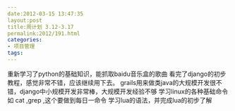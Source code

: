 ```yaml
---
date:2012-03-15 13:47:35
layout:post
title:周计划 3.12-3.17
permalink:2012/191.html
categories:
- 项目管理
tags:
---
```



重新学习了python的基础知识，能抓取baidu音乐盒的歌曲
看完了django的初步教程，感觉非常不错，应该继续用下去。 grails用来做类java的大规模开发很不错，django中小规模开发非常棒，大规模开发经验不够
学习linux的各种基础命令 如 cat ,grep ,这个要做到每日一命令
学习lua的语法，并完成lua的初步了解